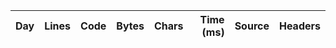  Day | Lines | Code | Bytes | Chars | Time (ms) | Source | Headers
:---:|:-----:|:----:|:-----:|:-----:| ---------:|:------:|:-------
